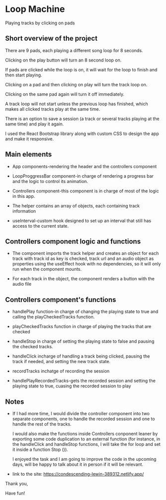# Loop Machine

Playing tracks by clicking on pads 

## Short overview of the project

There are 9 pads, each playing a different song loop for 8 seconds.

Clicking on the play button will turn an 8 second loop on.

If pads are clicked while the loop is on, it will wait for the loop to finish and then start playing.

Clicking on a pad and then clicking on play will turn the track loop on.

Clicking on the same pad again will turn it off immediately.

A track loop will not start unless the previous loop has finished, which makes all clicked tracks play at the same time.

There is an option to save a session (a track or several tracks playing at the same time) and play it again.

I used the React Bootstrap library along with custom CSS to design the app and make it responsive.

## Main elements

- App components-rendering the header and the controllers component

- LoopProggressBar component-in charge of rendering a progress bar and the logic to control its animation. 

- Controllers component-this component is in charge of most of the logic in this app.

- The helper contains an array of objects, each containing track information

- useInterval-custom hook designed to set up an interval that still has access to the current state.


## Controllers component logic and functions

- The component imports the track helper and creates an object for each track with track id as key is checked, track url and an audio object as properties using the useEffect hook with no dependencies, so it will only run when the component mounts.

- For each track in the object, the component renders a button with the audio file

## Controllers component's functions

- handlePlay function-in charge of changing the playing state to true and calling the playCheckedTracks function.

- playCheckedTracks function in charge of playing the tracks that are checked

- handleStop in charge of setting the playing state to false and pausing the checked tracks.

- handleClick incharge of handling a track being clicked, pausing the track if needed, and setting the new track state.

- recordTracks inchatge of recording the session

- handlePlayRecordedTracks-gets the recorded session and setting the playing state to true, cuasing the recorded session to play

## Notes

- If I had more time, I would divide the controller component into two separate components, one to handle the recorded session and one to handle the rest of the tracks.

  I would also make the functions inside Controllers conponent leaner by exporting some code duplication to an external function (for instance, in the handleClick and handleStop     functions, I will take the for loop and set it inside a function Stop ()).

  I enjoyed the task and I am going to improve the code in the upcoming days, will be happy to talk about it in person if it will be relevant.

- link to the site: https://condescending-lewin-389312.netlify.app/



Thank you,

Have fun!
